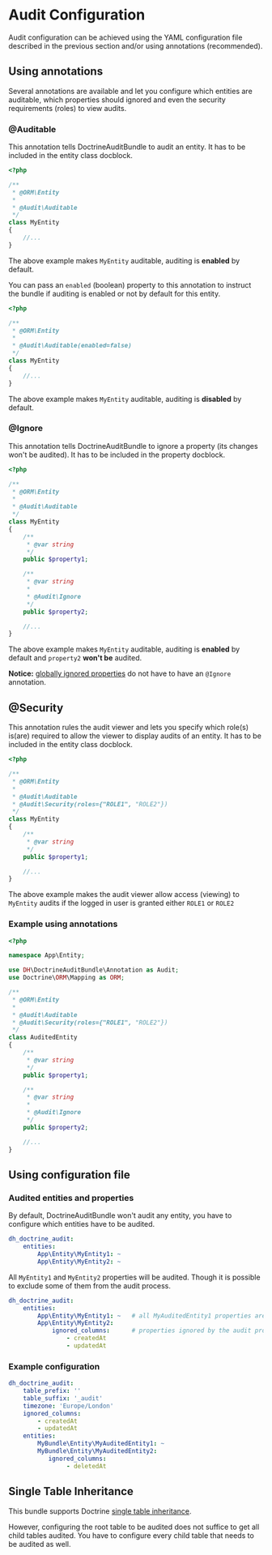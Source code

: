 # Audit Configuration

Audit configuration can be achieved using the YAML configuration file described in the previous section 
and/or using annotations (recommended).


## Using annotations
Several annotations are available and let you configure which entities are auditable, 
which properties should ignored and even the security requirements (roles) to view audits.

### @Auditable
This annotation tells DoctrineAuditBundle to audit an entity. It has to be included in the entity class docblock.
```php
<?php

/**
 * @ORM\Entity
 *
 * @Audit\Auditable
 */
class MyEntity
{
    //...
}
```
The above example makes `MyEntity` auditable, auditing is **enabled** by default.

You can pass an `enabled` (boolean) property to this annotation to instruct the bundle if auditing is
enabled or not by default for this entity. 
```php
<?php

/**
 * @ORM\Entity
 *
 * @Audit\Auditable(enabled=false)
 */
class MyEntity
{
    //...
}
```
The above example makes `MyEntity` auditable, auditing is **disabled** by default.


### @Ignore
This annotation tells DoctrineAuditBundle to ignore a property (its changes won't be audited).
It has to be included in the property docblock.
```php
<?php

/**
 * @ORM\Entity
 *
 * @Audit\Auditable
 */
class MyEntity
{
    /**
     * @var string
     */
    public $property1;

    /**
     * @var string
     *
     * @Audit\Ignore
     */
    public $property2;

    //...
}
```
The above example makes `MyEntity` auditable, auditing is **enabled** by default and `property2` 
**won't be** audited.

**Notice:** [globally ignored properties](20-general-configuration.md#ignored-properties-globally) 
do not have to have an `@Ignore` annotation.


## @Security
This annotation rules the audit viewer and lets you specify which role(s) is(are) required to allow
the viewer to display audits of an entity. It has to be included in the entity class docblock.
```php
<?php

/**
 * @ORM\Entity
 *
 * @Audit\Auditable
 * @Audit\Security(roles={"ROLE1", "ROLE2"})
 */
class MyEntity
{
    /**
     * @var string
     */
    public $property1;

    //...
}
```
The above example makes the audit viewer allow access (viewing) to `MyEntity` audits if 
the logged in user is granted either `ROLE1` or `ROLE2`


### Example using annotations
```php
<?php

namespace App\Entity;

use DH\DoctrineAuditBundle\Annotation as Audit;
use Doctrine\ORM\Mapping as ORM;

/**
 * @ORM\Entity
 *
 * @Audit\Auditable
 * @Audit\Security(roles={"ROLE1", "ROLE2"})
 */
class AuditedEntity
{
    /**
     * @var string
     */
    public $property1;

    /**
     * @var string
     *
     * @Audit\Ignore
     */
    public $property2;

    //...
}
```


## Using configuration file

### Audited entities and properties
By default, DoctrineAuditBundle won't audit any entity, you have to configure which entities 
have to be audited.

```yaml
dh_doctrine_audit:
    entities:
        App\Entity\MyEntity1: ~
        App\Entity\MyEntity2: ~
```

All `MyEntity1` and `MyEntity2` properties will be audited. 
Though it is possible to exclude some of them from the audit process.

```yaml
dh_doctrine_audit:
    entities:
        App\Entity\MyEntity1: ~   # all MyAuditedEntity1 properties are audited
        App\Entity\MyEntity2:
            ignored_columns:      # properties ignored by the audit process
                - createdAt
                - updatedAt
```


### Example configuration
```yaml
dh_doctrine_audit:
    table_prefix: ''
    table_suffix: '_audit'
    timezone: 'Europe/London'
    ignored_columns:
        - createdAt
        - updatedAt
    entities:
        MyBundle\Entity\MyAuditedEntity1: ~
        MyBundle\Entity\MyAuditedEntity2:
           ignored_columns:
                - deletedAt
```


## Single Table Inheritance

This bundle supports Doctrine [single table inheritance](https://www.doctrine-project.org/projects/doctrine-orm/en/2.6/reference/inheritance-mapping.html#single-table-inheritance).

However, configuring the root table to be audited does not suffice to get all child tables audited.
You have to configure every child table that needs to be audited as well.
